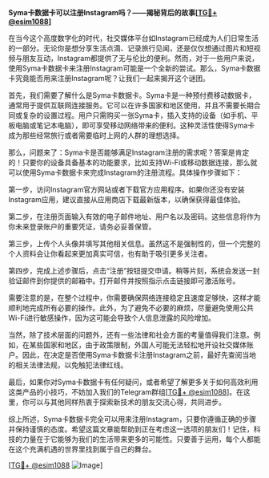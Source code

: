 **Syma卡数据卡可以注册Instagram吗？——揭秘背后的故事[[TG💪+ @esim1088](https://t.me/s/esim1088)]**

在当今这个高度数字化的时代，社交媒体平台如Instagram已经成为人们日常生活的一部分。无论你是想分享生活点滴、记录旅行见闻，还是仅仅想通过图片和短视频与朋友互动，Instagram都提供了无与伦比的便利。然而，对于一些用户来说，使用Syma卡数据卡来注册Instagram可能是一个全新的尝试。那么，Syma卡数据卡究竟能否用来注册Instagram呢？让我们一起来揭开这个谜团。

首先，我们需要了解什么是Syma卡数据卡。Syma卡是一种预付费移动数据卡，通常用于提供互联网连接服务。它可以在许多国家和地区使用，并且不需要长期合同或复杂的设置过程。用户只需购买一张Syma卡，插入支持的设备（如手机、平板电脑或笔记本电脑），即可享受移动网络带来的便利。这种灵活性使得Syma卡成为那些经常旅行或者需要临时上网的人群的理想选择。

那么，问题来了：Syma卡是否能够满足Instagram注册的需求呢？答案是肯定的！只要你的设备具备基本的功能要求，比如支持Wi-Fi或移动数据连接，那么就可以使用Syma卡数据卡来完成Instagram的注册流程。具体操作步骤如下：

第一步，访问Instagram官方网站或者下载官方应用程序。如果你还没有安装Instagram应用，建议直接从应用商店下载最新版本，以确保获得最佳体验。

第二步，在注册页面输入有效的电子邮件地址、用户名以及密码。这些信息将作为你未来登录账户的重要凭证，请务必妥善保管。

第三步，上传个人头像并填写其他相关信息。虽然这不是强制性的，但一个完整的个人资料会让你看起来更加真实可信，也有助于吸引更多关注者。

第四步，完成上述步骤后，点击“注册”按钮提交申请。稍等片刻，系统会发送一封验证邮件到你提供的邮箱中。打开邮件并按照指示点击链接即可激活账号。

需要注意的是，在整个过程中，你需要确保网络连接稳定且速度足够快，这样才能顺利地完成所有必要的操作。此外，为了避免不必要的麻烦，尽量避免使用公共Wi-Fi进行敏感操作，因为这可能会导致个人信息泄露的风险增加。

当然，除了技术层面的问题外，还有一些法律和社会方面的考量值得我们注意。例如，在某些国家和地区，由于政策限制，外国人可能无法轻松地开设社交媒体账户。因此，在决定是否使用Syma卡数据卡注册Instagram之前，最好先查阅当地的相关法律法规，以免触犯法律红线。

最后，如果你对Syma卡数据卡有任何疑问，或者希望了解更多关于如何高效利用这类产品的小技巧，不妨加入我们的Telegram群组[[TG💪+ @esim1088](https://t.me/s/esim1088)]。在这里，你可以与其他同样热衷于探索新技术的朋友交流心得，共同进步。

综上所述，Syma卡数据卡完全可以用来注册Instagram，只要你遵循正确的步骤并保持谨慎的态度。希望这篇文章能帮助到正在考虑这一选项的朋友们！记住，科技的力量在于它能够为我们的生活带来更多的可能性。只要善于运用，每个人都能在这个充满机遇的世界里找到属于自己的舞台。

[[TG💪+ @esim1088](https://t.me/s/esim1088) ![Image](https://i.postimg.cc/4NQfJmqS/Snipaste-2025-05-13-00-14-12.png)]